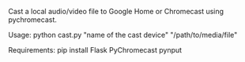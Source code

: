 Cast a local audio/video file to Google Home or Chromecast using pychromecast.

Usage: python cast.py "name of the cast device" "/path/to/media/file"

Requirements: pip install Flask PyChromecast pynput